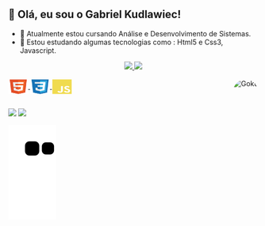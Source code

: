 ## 👋 Olá, eu sou o Gabriel Kudlawiec!
- 🔎 Atualmente estou cursando Análise e Desenvolvimento de Sistemas.
- 📙 Estou estudando algumas tecnologias como : Html5 e Css3, Javascript.

<div align="center">
  <a href="https://github.com/Gabriel-Kudlawiec">
  <img height="150em" src="https://github-readme-stats.vercel.app/api?username=Gabriel-Kudlawiec&show_icons=true&theme=merko&include_all_commits=true&count_private=true"/>
  <img height="150em" src="https://github-readme-stats.vercel.app/api/top-langs/?username=Gabriel-Kudlawiec&layout=compact&langs_count=7&theme=merko"/>
</div>
<div style="display: inline_block"><br>
  <img  align="center" alt="Ga-HTML" height="30" width="40" src="https://raw.githubusercontent.com/devicons/devicon/master/icons/html5/html5-original.svg">
  <img  align="center" alt="Ga-CSS" height="30" width="40" src="https://raw.githubusercontent.com/devicons/devicon/master/icons/css3/css3-original.svg">
  <img  align="center" alt="Ga-Js" height="30" width="40" src="https://raw.githubusercontent.com/devicons/devicon/master/icons/javascript/javascript-plain.svg">
  <img align="right" alt="Goku" height="150" style="border-radius:50px;" src="https://pa1.narvii.com/6282/e85148067661b442fb295ef8164f54cc529b73d2_hq.gif">
</div>

##

  <a href = "mailto:BielKudlawiec@gmail.com"><img src="https://img.shields.io/badge/-Gmail-%23333?style=for-the-badge&logo=gmail&logoColor=white" target="_blank"></a>
  <a href="https://www.linkedin.com/in/bielkudlawiec/" target="_blank"><img src="https://img.shields.io/badge/-LinkedIn-%230077B5?style=for-the-badge&logo=linkedin&logoColor=white" target="_blank"></a>

![Snake animation](https://github.com/Gabriel-Kudlawiec/Gabriel-Kudlawiec/blob/output/github-contribution-grid-snake.svg)
